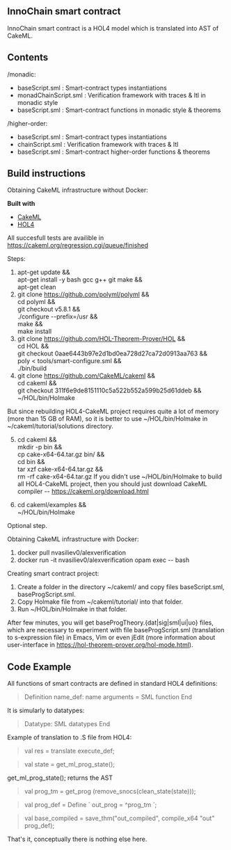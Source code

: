 ## InnoChain smart contract
InnoChain smart contract is a HOL4 model which is translated into AST of CakeML.

## Contents
/monadic: 
- baseScript.sml : Smart-contract types instantiations 
- monadChainScript.sml : Verification framework with traces & ltl in monadic style 
- baseScript.sml : Smart-contract functions in monadic style & theorems
 
/higher-order: 
- baseScript.sml : Smart-contract types instantiations 
- chainScript.sml : Verification framework with traces & ltl 
- baseScript.sml : Smart-contract higher-order functions & theorems

## Build instructions

Obtaining CakeML infrastructure without Docker:

<b>Built with</b>
- [CakeML](https://github.com/CakeML/cakeml/commit/311f6e9de8151110c5a522b552a599b25d61ddeb)
- [HOL4](https://github.com/HOL-Theorem-Prover/HOL/commit/0aae6443b97e2d1bd0ea728d27ca72d0913aa763)

All succesfull tests are availible in https://cakeml.org/regression.cgi/queue/finished

Steps:
1.  apt-get update && \
    apt-get install -y bash gcc g++ git make && \
    apt-get clean
2. git clone https://github.com/polyml/polyml && \
    cd polyml && \
    git checkout v5.8.1 && \
    ./configure --prefix=/usr && \
    make && \
    make install
3. git clone https://github.com/HOL-Theorem-Prover/HOL && \
    cd HOL && \
    git checkout 0aae6443b97e2d1bd0ea728d27ca72d0913aa763 && \
    poly < tools/smart-configure.sml && \
    ./bin/build
4. git clone https://github.com/CakeML/cakeml && \
    cd cakeml && \
    git checkout 311f6e9de8151110c5a522b552a599b25d61ddeb && \
    ~/HOL/bin/Holmake

But since rebuilding HOL4-CakeML project requires quite a lot of memory (more than 15 GB of RAM),
so it is better to use ~/HOL/bin/Holmake in ~/cakeml/tutorial/solutions directory.

5. cd cakeml && \
    mkdir -p bin && \
    cp cake-x64-64.tar.gz bin/ && \
    cd bin && \
    tar xzf cake-x64-64.tar.gz && \
    rm -rf cake-x64-64.tar.gz
   If you didn't use ~/HOL/bin/Holmake to build all HOL4-CakeML project, then you should just download
   CakeML compiler -- https://cakeml.org/download.html

6. cd cakeml/examples && \
    ~/HOL/bin/Holmake

Optional step.

Obtaining CakeML infrastructure with Docker:
1. docker pull nvasiliev0/alexverification
2. docker run -it nvasiliev0/alexverification opam exec -- bash

Creating smart contract project:
1. Create a folder in the directory ~/cakeml/ and copy files baseScript.sml, baseProgScript.sml.
2. Copy Holmake file from ~/cakeml/tutorial/ into that folder.
3. Run ~/HOL/bin/Holmake in that folder.

After few minutes, you will get baseProgTheory.{dat|sig|sml|ui|uo} files, which are necessary to experiment with file baseProgScript.sml (translation to s-expression file) in Emacs, Vim or even jEdit
(more information about user-interface in https://hol-theorem-prover.org/hol-mode.html).

## Code Example

All functions of smart contracts are defined in standard HOL4 definitions:

> Definition name\_def:
>     name arguments = SML function
> End

It is simularly to datatypes:
> Datatype:
>     SML datatypes
> End

Example of translation to .S file from HOL4:

> val res = translate execute\_def;

> val state = get\_ml\_prog\_state();

get\_ml\_prog\_state(); returns the AST

> val prog\_tm = get\_prog (remove\_snocs(clean\_state(state)));

> val prog\_def = Define \` out\_prog = ^prog\_tm \`;

> val base\_compiled = save\_thm("out\_compiled", compile\_x64 "out" prog\_def);

That's it, conceptually there is nothing else here.

